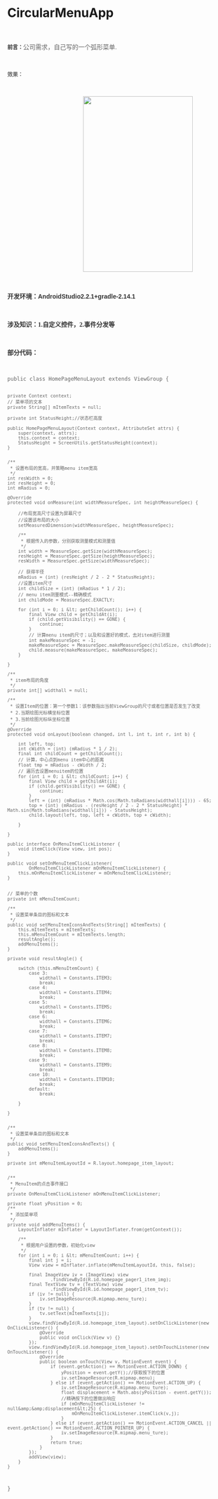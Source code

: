 # CircularMenuApp
<!-- Baidu Button BEGIN -->

<div id="article_content" class="article_content">

<p><br>
</p>
<p><span style="color:rgb(51,51,51); font-family:Arial"><strong><span style="font-size:12px">前言：</span></strong></span><span style="color:rgb(51,51,51); font-family:Arial; font-size:14px"><span style="font-family:SimHei"><span style="color:rgb(102,102,102); font-family:&quot;Microsoft YaHei&quot;,Arial">公司需求，自己写的一个弧形菜单.</span></span></span><br>
</p>
<p><span style="color:rgb(51,51,51); font-family:Arial; font-size:14px"><span style="font-family:SimHei"><span style="color:rgb(102,102,102); font-family:&quot;Microsoft YaHei&quot;,Arial"><br>
</span></span></span></p>
<p><span style="font-family:Microsoft YaHei,Arial; font-size:12px; color:#666666"><strong>效果：</strong></span></p>
<p><span style="font-family:Microsoft YaHei,Arial; font-size:12px; color:#666666"><strong><br>
</strong></span></p>
<p style="text-align:left"><span style="font-family:Microsoft YaHei,Arial; font-size:12px; color:#666666"><strong>&nbsp; &nbsp; &nbsp; &nbsp; &nbsp; &nbsp; &nbsp; &nbsp; &nbsp; &nbsp; &nbsp; &nbsp; &nbsp; &nbsp; &nbsp; &nbsp; &nbsp; &nbsp; &nbsp; &nbsp; &nbsp; &nbsp; &nbsp; &nbsp; &nbsp; &nbsp;&nbsp;<img src="http://img.blog.csdn.net/20170323154215014?watermark/2/text/aHR0cDovL2Jsb2cuY3Nkbi5uZXQvemhoX2NzZG5fYXJk/font/5a6L5L2T/fontsize/400/fill/I0JBQkFCMA==/dissolve/70/gravity/Center" width="250" height="400" alt=""><br>
</strong></span></p>
<p><span style="font-family:Microsoft YaHei,Arial; font-size:12px; color:#666666"><strong><br>
</strong></span></p>
<p><span style="color:rgb(51,51,51); font-size:14px; font-family:&quot;Microsoft YaHei&quot;,Arial"><strong>开发环境：AndroidStudio2.2.1&#43;gradle-2.14.1</strong></span><br>
</p>
<p><span style="color:rgb(51,51,51); font-size:14px; font-family:&quot;Microsoft YaHei&quot;,Arial"><strong><br>
</strong></span></p>
<p><span style="color:rgb(51,51,51); font-size:14px; font-family:&quot;Microsoft YaHei&quot;,Arial"><strong><span style="color:rgb(51,51,51); font-size:14px; font-family:SimHei"><strong>涉及知识：</strong></span><span style="color:rgb(51,51,51); font-size:14px; font-family:SimHei">1.自定义控件，</span><span style="color:rgb(51,51,51); font-size:14px; font-family:SimHei">2.事件分发等</span><br>
</strong></span></p>
<p><span style="color:rgb(51,51,51); font-size:14px; font-family:&quot;Microsoft YaHei&quot;,Arial"><strong><span style="color:rgb(51,51,51); font-size:14px; font-family:SimHei"><br>
</span></strong></span></p>
<p><span style="color:rgb(51,51,51); font-size:14px; font-family:&quot;Microsoft YaHei&quot;,Arial"><strong><span style="color:rgb(51,51,51); font-size:14px; font-family:SimHei">部分代码：</span></strong></span></p>
<p><span style="color:rgb(51,51,51); font-size:14px; font-family:&quot;Microsoft YaHei&quot;,Arial"><strong><span style="color:rgb(51,51,51); font-size:14px; font-family:SimHei"><br>
</span></strong></span></p>
<p><span style="font-family:Microsoft YaHei,Arial"></span></p>
<pre name="code" class="java" style="font-size:12px; color: rgb(102, 102, 102);">public class HomePageMenuLayout extends ViewGroup {


    private Context context;
    // 菜单项的文本
    private String[] mItemTexts = null;

    private int StatusHeight;//状态栏高度

    public HomePageMenuLayout(Context context, AttributeSet attrs) {
        super(context, attrs);
        this.context = context;
        StatusHeight = ScreenUtils.getStatusHeight(context);
    }


    /**
     * 设置布局的宽高，并策略menu item宽高
     */
    int resWidth = 0;
    int resHeight = 0;
    int mRadius = 0;

    @Override
    protected void onMeasure(int widthMeasureSpec, int heightMeasureSpec) {

        //布局宽高尺寸设置为屏幕尺寸
        //设置该布局的大小
        setMeasuredDimension(widthMeasureSpec, heightMeasureSpec);

        /**
         * 根据传入的参数，分别获取测量模式和测量值
         */
        int width = MeasureSpec.getSize(widthMeasureSpec);
        resHeight = MeasureSpec.getSize(heightMeasureSpec);
        resWidth = MeasureSpec.getSize(widthMeasureSpec);

        // 获得半径
        mRadius = (int) (resHeight / 2 - 2 * StatusHeight);
        //设置item尺寸
        int childSize = (int) (mRadius * 1 / 2);
        // menu item测量模式--精确模式
        int childMode = MeasureSpec.EXACTLY;

        for (int i = 0; i &lt; getChildCount(); i++) {
            final View child = getChildAt(i);
            if (child.getVisibility() == GONE) {
                continue;
            }
            // 计算menu item的尺寸；以及和设置好的模式，去对item进行测量
            int makeMeasureSpec = -1;
            makeMeasureSpec = MeasureSpec.makeMeasureSpec(childSize, childMode);
            child.measure(makeMeasureSpec, makeMeasureSpec);
        }

    }

    /**
     * item布局的角度
     */
    private int[] widthall = null;

    /**
     * 设置Item的位置：第一个参数1：该参数指出当前ViewGroup的尺寸或者位置是否发生了改变
     * 2.当期绘图光标横坐标位置
     * 3.当前绘图光标纵坐标位置
     */
    @Override
    protected void onLayout(boolean changed, int l, int t, int r, int b) {

        int left, top;
        int cWidth = (int) (mRadius * 1 / 2);
        final int childCount = getChildCount();
        // 计算，中心点到menu item中心的距离
        float tmp = mRadius - cWidth / 2;
        // 遍历去设置menuitem的位置
        for (int i = 0; i &lt; childCount; i++) {
            final View child = getChildAt(i);
            if (child.getVisibility() == GONE) {
                continue;
            }
            left = (int) (mRadius * Math.cos(Math.toRadians(widthall[i]))) - 65;
            top = (int) (mRadius - (resHeight / 2 - 2 * StatusHeight) * Math.sin(Math.toRadians(widthall[i])) - StatusHeight);
            child.layout(left, top, left + cWidth, top + cWidth);

        }

    }

    public interface OnMenuItemClickListener {
        void itemClick(View view, int pos);
    }

    public void setOnMenuItemClickListener(
            OnMenuItemClickListener mOnMenuItemClickListener) {
        this.mOnMenuItemClickListener = mOnMenuItemClickListener;
    }


    // 菜单的个数
    private int mMenuItemCount;

    /**
     * 设置菜单条目的图标和文本
     */
    public void setMenuItemIconsAndTexts(String[] mItemTexts) {
        this.mItemTexts = mItemTexts;
        this.mMenuItemCount = mItemTexts.length;
        resultAngle();
        addMenuItems();
    }

    private void resultAngle() {

        switch (this.mMenuItemCount) {
            case 3:
                widthall = Constants.ITEM3;
                break;
            case 4:
                widthall = Constants.ITEM4;
                break;
            case 5:
                widthall = Constants.ITEM5;
                break;
            case 6:
                widthall = Constants.ITEM6;
                break;
            case 7:
                widthall = Constants.ITEM7;
                break;
            case 8:
                widthall = Constants.ITEM8;
                break;
            case 9:
                widthall = Constants.ITEM9;
                break;
            case 10:
                widthall = Constants.ITEM10;
                break;
            default:
                break;

        }

    }


    /**
     * 设置菜单条目的图标和文本
     */
    public void setMenuItemIconsAndTexts() {
        addMenuItems();
    }

    private int mMenuItemLayoutId = R.layout.homepage_item_layout;


    /**
     * MenuItem的点击事件接口
     */
    private OnMenuItemClickListener mOnMenuItemClickListener;

    private float yPosition = 0;
    /**
     * 添加菜单项
     */
    private void addMenuItems() {
        LayoutInflater mInflater = LayoutInflater.from(getContext());

        /**
         * 根据用户设置的参数，初始化view
         */
        for (int i = 0; i &lt; mMenuItemCount; i++) {
            final int j = i;
            View view = mInflater.inflate(mMenuItemLayoutId, this, false);

            final ImageView iv = (ImageView) view
                    .findViewById(R.id.homepage_pager1_item_img);
            final TextView tv = (TextView) view
                    .findViewById(R.id.homepage_pager1_item_tv);
            if (iv != null) {
                iv.setImageResource(R.mipmap.menu_ture);
            }
            if (tv != null) {
                tv.setText(mItemTexts[i]);
            }
            view.findViewById(R.id.homepage_item_layout).setOnClickListener(new OnClickListener() {
                @Override
                public void onClick(View v) {}
            });
            view.findViewById(R.id.homepage_item_layout).setOnTouchListener(new OnTouchListener() {
                @Override
                public boolean onTouch(View v, MotionEvent event) {
                    if (event.getAction() == MotionEvent.ACTION_DOWN) {
                        yPosition = event.getY();//获取按下的位置
                        iv.setImageResource(R.mipmap.menu);
                    } else if (event.getAction() == MotionEvent.ACTION_UP) {
                        iv.setImageResource(R.mipmap.menu_ture);
                        float displacement = Math.abs(yPosition - event.getY());
                        //精确按下的位置做出响应
                        if (mOnMenuItemClickListener != null&amp;&amp;displacement&lt;25) {
                            mOnMenuItemClickListener.itemClick(v,j);
                        }
                    } else if (event.getAction() == MotionEvent.ACTION_CANCEL || event.getAction() == MotionEvent.ACTION_POINTER_UP) {
                        iv.setImageResource(R.mipmap.menu_ture);
                    }
                    return true;
                }
            });
            addView(view);
        }
    }
}<strong>
</strong></pre>
<p></p>
<p style="font-size:12px; color:rgb(102,102,102)"><span style="font-family:Microsoft YaHei,Arial; font-size:12px; color:#666666"><br>
</span></p>

<p><span style="font-family:Microsoft YaHei,Arial"><br>
</span></p>
<br>
<br>
<p><span style="font-family:Microsoft YaHei,Arial; font-size:12px; color:#666666"><strong><br>
</strong></span></p>
   
</div>


<!-- Baidu Button END -->
